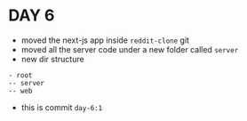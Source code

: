 # DAY 6

- moved the next-js app inside `reddit-clone` git
- moved all the server code under a new folder called `server`
- new dir structure

```
- root
-- server
-- web
```

- this is commit `day-6:1`
